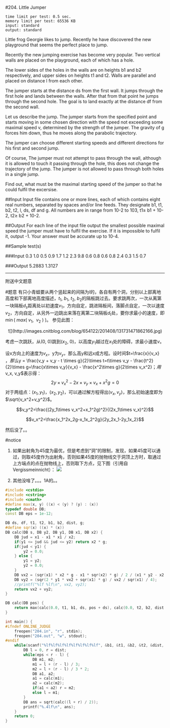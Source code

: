#204. Little Jumper

    time limit per test: 0.5 sec.
    memory limit per test: 65536 KB
    input: standard
    output: standard



Little frog Georgie likes to jump. Recently he have discovered the new playground that seems the perfect place to jump. 

Recently the new jumping exercise has become very popular. Two vertical walls are placed on the playground, each of which has a hole. 

The lower sides of the holes in the walls are on heights b1 and b2 respectively, and upper sides on heights t1 and t2. Walls are parallel and placed on distance l from each other. 

The jumper starts at the distance ds from the first wall. It jumps through the first hole and lands between the walls. After that from that point he jumps through the second hole. The goal is to land exactly at the distance df from the second wall. 


Let us describe the jump. The jumper starts from the specified point and starts moving in some chosen direction with the speed not exceeding some maximal speed v, determined by the strength of the jumper. The gravity of g forces him down, thus he moves along the parabolic trajectory.

The jumper can choose different starting speeds and different directions for his first and second jump. 

Of course, The jumper must not attempt to pass through the wall, although it is allowed to touch it passing through the hole, this does not change the trajectory of the jump. The jumper is not allowed to pass through both holes in a single jump. 

Find out, what must be the maximal starting speed of the jumper so that he could fulfil the excersise. 


##Input
Input file contains one or more lines, each of which contains eight real numbers, separated by spaces and/or line feeds. They designate b1, t1, b2, t2, l, ds, df and g. All numbers are in range from 10-2 to 103, t1≥ b1 + 10-2, t2≥ b2 + 10-2. 

##Output
For each line of the input file output the smallest possible maximal speed the jumper must have to fulfil the exercise. If it is impossible to fulfil it, output -1. Your answer must be accurate up to 10-4. 

##Sample test(s)

###Input
    0.3 1.0 0.5 0.9 1.7 1.2 2.3 9.8 
    0.6 0.8 0.6 0.8 2.4 0.3 1.5 0.7 

###Output
    5.2883 
    1.3127 


-------------------
附送中文题意

#题意
有只小青蛙要从两个竖起来的间隔为$l$的，各自有两个洞，分别以上部离地高度和下部离地高度描述，$t_1,\ b_1,\ t_2,\ b_2$的隔板跳过去。要求跳两次，一次从离第一块隔板$d_s$距离处以初速度$v_1$，方向自定，跳进隔板间，落脚点自定，一次以速度$v_2$，方向自定，从另外一边跳出来落在离第二块隔板$d_t$处，要你求最小的速度，即$\min(\ max(\ v_1,\ \  v_2\ )\ )$。
参见此图：
<center>![](http://images.cnitblog.com/blog/654122/201408/131731471862166.jpg)

</center>

考虑一次跳跃，从$(0,\ 0)$跳到$(x_2,\ 0)$，以高度$y_1$越过在$x_1$处的障碍，求最小速度$v$。

设x方向上的速度为$v_x$，y为$v_y$，那么高y和远x成方程。设时间$t=\frac{x}{v_x} $，那么$y = \frac{v_y + v_y - t \times g}{2}\times t=t\times v_y - \frac{t^2}{2}\times g=\frac{x\times v_y}{v_x} - \frac{x^2\times g}{2\times v_x^2}$；
用$v_x, v_y$表示得：
$$2y\times v_x^2 - 2x\times v_y\times v_x + x^2g=0$$
对于两组点：$(x_1,y_1)$，$(x_2,y_2)$，可以通过解方程得出$(v_x,v_y)$，那么初始速度即为$\sqrt{v_x^2+v_y^2}$。

$$v_y^2=\frac{(2y_1\times v_x^2+x_1^2g)^2}{(2x_1\times v_x)^2}$$

$$v_x^2=\frac{x_1^2x_2g-x_1x_2^2g}{2y_2x_1-2y_1x_2}$$

然后没了。。

#notice
1. 如果出射角为45度为最优，但是考虑到“洞”的限制，发现，如果45度可以通过，则取45度作为出射角，否则如果45度的抛物线交于洞顶上方时，取通过上方端点的点在抛物线上，否则取下方点，见下图（引用自Vergissmeinnicht）：
![](http://images.cnitblog.com/blog/654122/201408/152230080616323.png)


2. 其他没啥了。。。1A的。。

```cpp
#include <cstdio>
#include <cstring>
#include <cmath>
#define max(x, y) ((x) < (y) ? (y) : (x))
typedef double DB;
const DB eps = 1e-12;

DB ds, df, t1, t2, b1, b2, dist, g;
#define sqr(x) ((x) * (x))
DB calc(DB s, DB y2, DB y1, DB x1, DB x2) {
	DB jud = x1 - x1 * x1 / x2;
	if(y1 <= jud && jud <= y2) return x2 * g;
	if(jud < y1) {
		y2 = 0.0;
	} else {
		y1 = y2;
		y2 = 0.0;
	}
	DB vx2 = (sqr(x1) * x2 * g - x1 * sqr(x2) * g) / 2 / (x1 * y2 - x2 * y1);
	DB vy2 = (sqr(2 * y1 * vx2 + sqr(x1) * g) / vx2 / sqr(x1) / 4);
	//printf("%lf %lf\n", vx2, vy2);
	return vx2 + vy2;
}

DB calc(DB pos) {
	return max(calc(0.0, t1, b1, ds, pos + ds), calc(0.0, t2, b2, dist - pos, dist - pos + df));
}

int main() {
#ifndef ONLINE_JUDGE
	freopen("204.in", "r", stdin);
	freopen("204.out", "w", stdout);
#endif
	while(scanf("%lf%lf%lf%lf%lf%lf%lf%lf", &b1, &t1, &b2, &t2, &dist, &ds, &df, &g) != EOF) {
		DB l = 0, r = dist;
		while(eps < r - l) {
			DB m1, m2;
			m1 = l + (r - l) / 3;
			m2 = l + (r - l) / 3 * 2;
			DB a1, a2;
			a1 = calc(m1);
			a2 = calc(m2);
			if(a1 < a2) r = m2;
			else l = m1;
		}
		DB ans = sqrt(calc((l + r) / 2));
		printf("%.4lf\n", ans);
	}
	return 0;
}
```